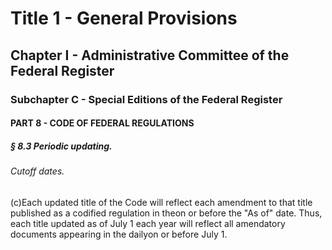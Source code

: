 
# Title 1 - General Provisions
## Chapter I - Administrative Committee of the Federal Register
### Subchapter C - Special Editions of the Federal Register
#### PART 8 - CODE OF FEDERAL REGULATIONS
##### § 8.3 Periodic updating.
###### Cutoff dates.

(c)Each updated title of the Code will reflect each amendment to that title published as a codified regulation in theon or before the "As of" date. Thus, each title updated as of July 1 each year will reflect all amendatory documents appearing in the dailyon or before July 1.
